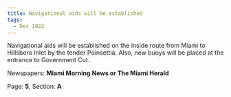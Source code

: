 ```yaml
---  
title: Navigational aids will be established  
tags:  
  - Dec 1922  
---  
```

  
Navigational aids will be established on the inside route from Miami to Hillsboro Inlet by the tender Poinsettia. Also, new buoys will be placed at the entrance to Government Cut.  
  
Newspapers: **Miami Morning News or The Miami Herald**  
  
Page: **5**, Section: **A** 
